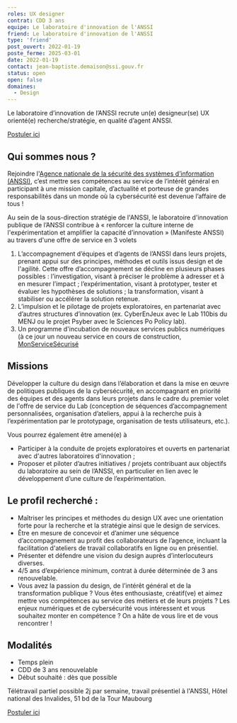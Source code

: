 ```yaml
---
roles: UX designer
contrat: CDD 3 ans
equipe: Le laboratoire d'innovation de l'ANSSI
friend: Le laboratoire d'innovation de l'ANSSI
type: 'friend'
post_ouvert: 2022-01-19
poste_ferme: 2025-03-01
date: 2022-01-19
contact: jean-baptiste.demaison@ssi.gouv.fr
status: open
open: false
domaines:
  - Design
---
```


Le laboratoire d’innovation de l’ANSSI recrute un(e) designeur(se) UX orienté(e) recherche/stratégie, en qualité d’agent ANSSI.

<a href="https://talents.ssi.gouv.fr/offresdemploi/ux-designer-f-h">Postuler ici</a>

## Qui sommes nous ?

Rejoindre l'<a href="https://www.ssi.gouv.fr/agence/missions/paroles-agents/">Agence nationale de la sécurité des systèmes d’information (ANSSI)</a>, c’est mettre ses compétences au service de l’intérêt général en participant à une mission capitale, d’actualité et porteuse de grandes responsabilités dans un monde où la cybersécurité est devenue l’affaire de tous ! 

Au sein de la sous-direction stratégie de l'ANSSI, le laboratoire d'innovation publique de l’ANSSI contribue à « renforcer la culture interne de l'expérimentation et amplifier la capacité d’innovation » (Manifeste ANSSI) au travers d'une offre de service en 3 volets
1. L’accompagnement d’équipes et d’agents de l’ANSSI dans leurs projets, prenant appui sur des principes, méthodes et outils issus design et de l'agilité. Cette offre d’accompagnement se décline en plusieurs phases possibles : l’investigation, visant à préciser le problème à adresser et à en mesurer l’impact ; l’expérimentation, visant à prototyper, tester et évaluer les hypothèses de solutions ; la transformation, visant à stabiliser ou accélérer la solution retenue.
2. L’impulsion et le pilotage de projets exploratoires, en partenariat avec d’autres structures d’innovation (ex. CyberEnJeux avec le Lab 110bis du MENJ ou le projet Psyber avec le Sciences Po Policy lab).
3. Un programme d'incubation de nouveaux services publics numériques (à ce jour un nouveau service en cours de construction, <a href="https://beta.gouv.fr/startups/homologation.html">MonServiceSécurisé</a>

## Missions

Développer la culture du design dans l’élaboration et dans la mise en œuvre de politiques publiques de la cybersécurité, en accompagnant en priorité des équipes et des agents dans leurs projets dans le cadre du premier volet de l'offre de service du Lab (conception de séquences d’accompagnement personnalisées, organisation d’ateliers, appui à la recherche puis à l’expérimentation par le prototypage, organisation de tests utilisateurs, etc.).

Vous pourrez également être amené(e) à
* Participer à la conduite de projets exploratoires et ouverts en partenariat avec d'autres laboratoires d'innovation ;
* Proposer et piloter d’autres initiatives / projets contribuant aux objectifs du laboratoire au sein de l’ANSSI, en particulier en lien avec le développement d’une culture de l’expérimentation.

## Le profil recherché :

* Maîtriser les principes et méthodes du design UX avec une orientation forte pour la recherche et la stratégie ainsi que le design de services.
* Être en mesure de concevoir et d’animer une séquence d’accompagnement au profit des collaborateurs de l’agence, incluant la facilitation d'ateliers de travail collaboratifs en ligne ou en présentiel.
* Présenter et défendre une vision du design auprès d’interlocuteurs diverses.
* 4/5 ans d’expérience minimum, contrat à durée déterminée de 3 ans renouvelable.
* Vous avez la passion du design, de l’intérêt général et de la transformation publique ? Vous êtes enthousiaste, créatif(ve) et aimez mettre vos compétences au service des métiers et de leurs projets ? Les enjeux numériques et de cybersécurité vous intéressent et vous souhaitez monter en compétence ? On a hâte de vous lire et de vous rencontrer !

## Modalités

* Temps plein
* CDD de 3 ans renouvelable
* Début souhaité : dès que possible

Télétravail partiel possible 2j par semaine, travail présentiel à l'ANSSI, Hôtel national des Invalides, 51 bd de la Tour Maubourg

<a href="https://talents.ssi.gouv.fr/offresdemploi/ux-designer-f-h">Postuler ici</a>
